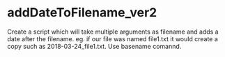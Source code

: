 # addDateToFilename_ver2

Create a script which will take multiple arguments as filename and adds a date after the filename.
eg. if our file was named file1.txt it would create a copy such as 2018-03-24_file1.txt.
Use basename comannd.
